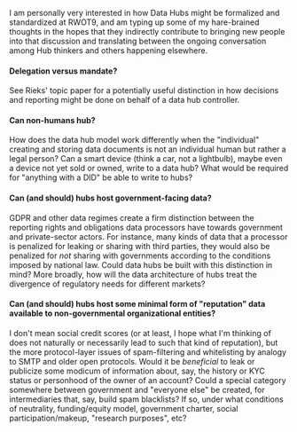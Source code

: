 I am personally very interested in how Data Hubs might be formalized and standardized at RWOT9, and am typing up some of my hare-brained thoughts in the hopes that they indirectly contribute to bringing new people into that discussion and translating between the ongoing conversation among Hub thinkers and others happening elsewhere. 

#### Delegation versus mandate? 

See Rieks' topic paper for a potentially useful distinction in how decisions and reporting might be done on behalf of a data hub controller.

#### Can non-humans hub?  

How does the data hub model work differently when the "individual" creating and storing data documents is not an individual human but rather a legal person?  Can a smart device (think a car, not a lightbulb), maybe even a device not yet sold or owned, write to a data hub?  What would be required for "anything with a DID" be able to write to hubs?

#### Can (and should) hubs host government-facing data?  

GDPR and other data regimes create a firm distinction between the reporting rights and obligations data processors have towards government and private-sector actors.  For instance, many kinds of data that a processor is penalized for leaking or sharing with third parties, they would also be penalized for *not* sharing with governments according to the conditions imposed by national law.  Could data hubs be built with this distinction in mind?  More broadly, how will the data architecture of hubs treat the divergence of regulatory needs for different markets?

#### Can (and should) hubs host some minimal form of "reputation" data available to non-governmental organizational entities?  

I don't mean social credit scores (or at least, I hope what I'm thinking of does not naturally or necessarily lead to such that kind of reputation), but the more protocol-layer issues of spam-filtering and whitelisting by analogy to SMTP and older open protocols.  Would it be *beneficial* to leak or publicize some modicum of information about, say, the history or KYC status or personhood of the owner of an account? Could a special category somewhere between government and "everyone else" be created, for intermediaries that, say, build spam blacklists?  If so, under what conditions of neutrality, funding/equity model, government charter, social participation/makeup, "research purposes", etc? 
